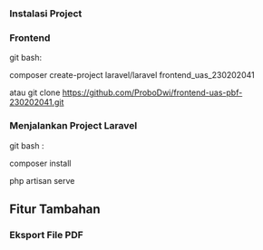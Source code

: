 ### Instalasi Project
### Frontend
git bash:

composer create-project laravel/laravel frontend_uas_230202041

atau git clone https://github.com/ProboDwi/frontend-uas-pbf-230202041.git


### Menjalankan Project Laravel
git bash :

composer install

php artisan serve


## Fitur Tambahan
### Eksport File PDF

